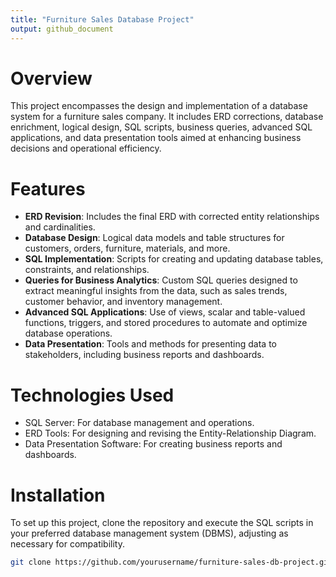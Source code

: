 ```yaml
---
title: "Furniture Sales Database Project"
output: github_document
---
```


# Overview

This project encompasses the design and implementation of a database system for a furniture sales company. It includes ERD corrections, database enrichment, logical design, SQL scripts, business queries, advanced SQL applications, and data presentation tools aimed at enhancing business decisions and operational efficiency.

# Features

- **ERD Revision**: Includes the final ERD with corrected entity relationships and cardinalities.
- **Database Design**: Logical data models and table structures for customers, orders, furniture, materials, and more.
- **SQL Implementation**: Scripts for creating and updating database tables, constraints, and relationships.
- **Queries for Business Analytics**: Custom SQL queries designed to extract meaningful insights from the data, such as sales trends, customer behavior, and inventory management.
- **Advanced SQL Applications**: Use of views, scalar and table-valued functions, triggers, and stored procedures to automate and optimize database operations.
- **Data Presentation**: Tools and methods for presenting data to stakeholders, including business reports and dashboards.

# Technologies Used

- SQL Server: For database management and operations.
- ERD Tools: For designing and revising the Entity-Relationship Diagram.
- Data Presentation Software: For creating business reports and dashboards.

# Installation

To set up this project, clone the repository and execute the SQL scripts in your preferred database management system (DBMS), adjusting as necessary for compatibility.

```bash
git clone https://github.com/yourusername/furniture-sales-db-project.git
